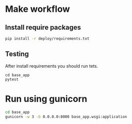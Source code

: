 # Make workflow

## Install require packages

```sh
pip install -r deploy/requirements.txt
```

## Testing 

After install requirements you should run tets.

```
cd base_app
pytest
```

# Run using gunicorn 

```sh
cd base_app
gunicorn -w 3 -b 0.0.0.0:8000 base_app.wsgi:application 
```
